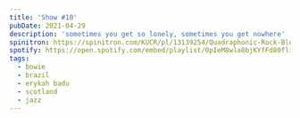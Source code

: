 ```yaml
---
title: 'Show #10'
pubDate: 2021-04-29
description: 'sometimes you get so lonely, sometimes you get nowhere'
spinitron: https://spinitron.com/KUCR/pl/13139254/Quadraphonic-Rock-Block
spotify: https://open.spotify.com/embed/playlist/0pIeM8wla8bjKYfFd80fli
tags:
  - bowie
  - brazil
  - erykah badu
  - scotland
  - jazz
---
```

